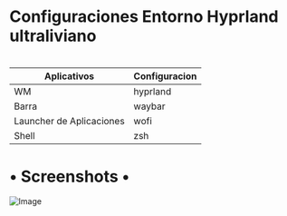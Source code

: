 #
# **Configuraciones Entorno Hyprland ultraliviano**
#
| Aplicativos           | Configuracion |
|----------------------------|----------|
| WM                        | hyprland   |
| Barra                     | waybar   |
| Launcher de Aplicaciones  | wofi     |
| Shell                     | zsh      |

# • Screenshots •

![Image](https://github.com/user-attachments/assets/e800666d-a561-46bd-b198-3cdb1044d038)
